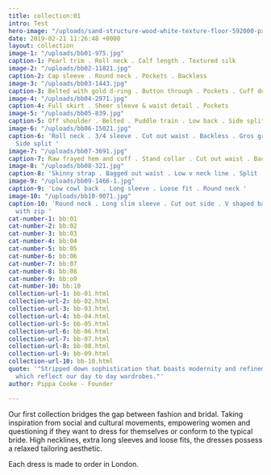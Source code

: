 ```yaml
---
title: collection:01
intro: Test
hero-image: "/uploads/sand-structure-wood-white-texture-floor-592000-pxhere.com.jpg"
date: 2019-02-21 11:26:48 +0000
layout: collection
image-1: "/uploads/bb01-975.jpg"
caption-1: Pearl trim . Roll neck . Calf length . Textured silk
image-2: "/uploads/bb02-11821.jpg"
caption-2: Cap sleeve . Round neck . Pockets . Backless
image-3: "/uploads/bb03-1443.jpg"
caption-3: Belted with gold d-ring . Button through . Pockets . Cuff detail
image-4: "/uploads/bb04-2971.jpg"
caption-4: Full skirt . Sheer sleeve & waist detail . Pockets
image-5: "/uploads/bb05-839.jpg"
caption-5: Off shoulder . Belted . Puddle train . Low back . Side split . Heavy crepe
image-6: "/uploads/bb06-15021.jpg"
caption-6: 'Roll neck . 3/4 sleeve . Cut out waist . Backless . Gros grain trim .
  Side split '
image-7: "/uploads/bb07-3691.jpg"
caption-7: Raw frayed hem and cuff . Stand collar . Cut out waist . Backless
image-8: "/uploads/bb08-321.jpg"
caption-8: 'Skinny strap . Bagged out waist . Low v neck line . Split '
image-9: "/uploads/bb09-1466-1.jpg"
caption-9: 'Low cowl back . Long sleeve . Loose fit . Round neck '
image-10: "/uploads/bb10-9071.jpg"
caption-10: 'Round neck . Long slim sleeve . Cut out side . V shaped back . Side split
  with zip '
cat-number-1: bb:01
cat-number-2: bb:02
cat-number-3: bb:03
cat-number-4: bb:04
cat-number-5: bb:05
cat-number-6: bb:06
cat-number-7: bb:07
cat-number-8: bb:08
cat-number-9: bb:o9
cat-number-10: bb:10
collection-url-1: bb-01.html
collection-url-2: bb-02.html
collection-url-3: bb-03.html
collection-url-4: bb-04.html
collection-url-5: bb-05.html
collection-url-6: bb-06.html
collection-url-7: bb-07.html
collection-url-8: bb-08.html
collection-url-9: bb-09.html
collection-url-10: bb-10.html
quote: '"Stripped down sophistication that boasts modernity and refinement. Characteristics
  which reflect our day to day wardrobes."'
author: Pippa Cooke - Founder

---
```

Our first collection bridges the gap between fashion and bridal. Taking inspiration from social and cultural movements, empowering women and questioning if they want to dress for themselves or conform to the typical bride.  High necklines, extra long sleeves and loose fits, the dresses possess a relaxed tailoring aesthetic.

Each dress is made to order in London.